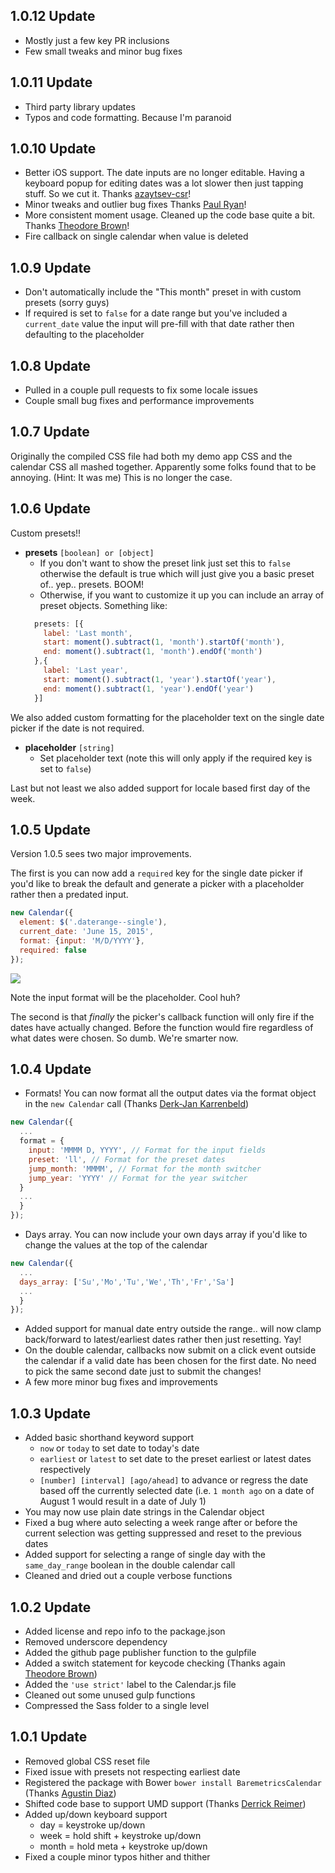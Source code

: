 ## 1.0.12 Update
- Mostly just a few key PR inclusions
- Few small tweaks and minor bug fixes

## 1.0.11 Update
- Third party library updates
- Typos and code formatting. Because I'm paranoid

## 1.0.10 Update
- Better iOS support. The date inputs are no longer editable. Having a keyboard popup for editing dates was a lot slower then just tapping stuff. So we cut it. Thanks [azaytsev-csr](https://github.com/azaytsev-csr)!
- Minor tweaks and outlier bug fixes Thanks [Paul Ryan](https://github.com/paullryan)!
- More consistent moment usage. Cleaned up the code base quite a bit. Thanks [Theodore Brown](https://github.com/theodorejb)!
- Fire callback on single calendar when value is deleted [](https://github.com/Baremetrics/calendar/issues/68)

## 1.0.9 Update
- Don't automatically include the "This month" preset in with custom presets (sorry guys)
- If required is set to `false` for a date range but you've included a `current_date` value the input will pre-fill with that date rather then defaulting to the placeholder

## 1.0.8 Update
- Pulled in a couple pull requests to fix some locale issues
- Couple small bug fixes and performance improvements

## 1.0.7 Update
Originally the compiled CSS file had both my demo app CSS and the calendar CSS all mashed together. Apparently some folks found that to be annoying. (Hint: It was me) This is no longer the case.

## 1.0.6 Update
Custom presets!!

- **presets** `[boolean] or [object]`
  - If you don't want to show the preset link just set this to `false` otherwise the default is true which will just give you a basic preset of.. yep.. presets. BOOM!
  - Otherwise, if you want to customize it up you can include an array of preset objects. Something like:
  ```js
    presets: [{
      label: 'Last month',
      start: moment().subtract(1, 'month').startOf('month'),
      end: moment().subtract(1, 'month').endOf('month')
    },{
      label: 'Last year',
      start: moment().subtract(1, 'year').startOf('year'),
      end: moment().subtract(1, 'year').endOf('year')
    }]
  ```

We also added custom formatting for the placeholder text on the single date picker if the date is not required.

- **placeholder** `[string]`
  - Set placeholder text (note this will only apply if the required key is set to `false`)

Last but not least we also added support for locale based first day of the week.

## 1.0.5 Update
Version 1.0.5 sees two major improvements.

The first is you can now add a `required` key for the single date picker if you'd like to break the default and generate a picker with a placeholder rather then a predated input.

```js
new Calendar({
  element: $('.daterange--single'),
  current_date: 'June 15, 2015',
  format: {input: 'M/D/YYYY'},
  required: false
});
```

![](http://tyler.link/dw0p/Screen%20Shot%202015-11-27%20at%202.36.06%20PM.png)

Note the input format will be the placeholder. Cool huh?

The second is that *finally* the picker's callback function will only fire if the dates have actually changed. Before the function would fire regardless of what dates were chosen. So dumb. We're smarter now.

## 1.0.4 Update
- Formats! You can now format all the output dates via the format object in the `new Calendar` call (Thanks [Derk-Jan Karrenbeld](https://github.com/SleeplessByte))
```js
new Calendar({
  ...
  format = {
    input: 'MMMM D, YYYY', // Format for the input fields
    preset: 'll', // Format for the preset dates
    jump_month: 'MMMM', // Format for the month switcher
    jump_year: 'YYYY' // Format for the year switcher
  }
  ...
  }
});
```
- Days array. You can now include your own days array if you'd like to change the values at the top of the calendar
```js
new Calendar({
  ...
  days_array: ['Su','Mo','Tu','We','Th','Fr','Sa']
  ...
  }
});
```
- Added support for manual date entry outside the range.. will now clamp back/forward to latest/earliest dates rather then just resetting. Yay!
- On the double calendar, callbacks now submit on a click event outside the calendar if a valid date has been chosen for the first date. No need to pick the same second date just to submit the changes!
- A few more minor bug fixes and improvements

## 1.0.3 Update

- Added basic shorthand keyword support
  - `now` or `today` to set date to today's date
  - `earliest` or `latest` to set date to the preset earliest or latest dates respectively
  - `[number] [interval] [ago/ahead]` to advance or regress the date based off the currently selected date (i.e. `1 month ago` on a date of August 1 would result in a date of July 1)
- You may now use plain date strings in the Calendar object
- Fixed a bug where auto selecting a week range after or before the current selection was getting suppressed and reset to the previous dates
- Added support for selecting a range of single day with the `same_day_range` boolean in the double calendar call
- Cleaned and dried out a couple verbose functions

## 1.0.2 Update

- Added license and repo info to the package.json
- Removed underscore dependency
- Added the github page publisher function to the gulpfile
- Added a switch statement for keycode checking (Thanks again [Theodore Brown](https://github.com/theodorejb))
- Added the `'use strict'` label to the Calendar.js file
- Cleaned out some unused gulp functions
- Compressed the Sass folder to a single level

## 1.0.1 Update

- Removed global CSS reset file
- Fixed issue with presets not respecting earliest date
- Registered the package with Bower `bower install BaremetricsCalendar` (Thanks [Agustin Diaz](https://github.com/HiroAgustin))
- Shifted code base to support UMD support (Thanks [Derrick Reimer](https://github.com/djreimer))
- Added up/down keyboard support
  - day = keystroke up/down
  - week = hold shift + keystroke up/down
  - month = hold meta + keystroke up/down
- Fixed a couple minor typos hither and thither
